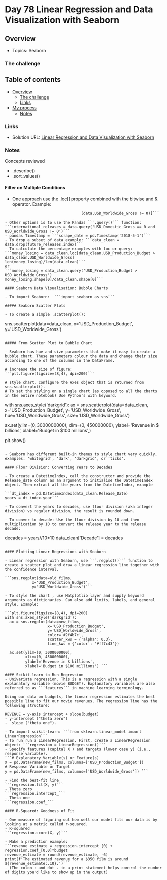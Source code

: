 # Day 78 Linear Regression and Data Visualization with Seaborn

## Overview

- Topics: Seaborn


### The challenge



## Table of contents

- [Overview](#overview)
  - [The challenge](#the-challenge)
  - [Links](#links)
- [My process](#my-process)
  - [Notes](#notes)

### Links

- Solution URL: [Linear Regression and Data Visualization with Seaborn](https://github.com/Mikerniker/100_Days_of_Python/tree/main/Day78)


###  Notes
Concepts reviewed
- .describe()
- .sort_values()


#### Filter on Multiple Conditions

- One approach use the .loc[] property combined with the bitwise and & operator. Example:
```international_releases = data.loc[(data.USD_Domestic_Gross == 0) & 
                                  (data.USD_Worldwide_Gross != 0)]```

- Other options is to use the Pandas ```.query()``` function: 
```international_releases = data.query('USD_Domestic_Gross == 0 and USD_Worldwide_Gross != 0')```
- pandas Timestamp = ```scrape_date = pd.Timestamp('2018-5-1')```
- To drop a subset of data example: ```data_clean = data.drop(future_releases.index)```
- To calculate the percentage examples with loc or query:
```money_losing = data_clean.loc[data_clean.USD_Production_Budget > data_clean.USD_Worldwide_Gross]
len(money_losing)/len(data_clean)```
or
```money_losing = data_clean.query('USD_Production_Budget > USD_Worldwide_Gross')
money_losing.shape[0]/data_clean.shape[0]```

#### Seaborn Data Visualisation: Bubble Charts

- To import Seaborn:  ```import seaborn as sns```

##### Seaborn Scatter Plots

- To create a simple .scatterplot():
```
sns.scatterplot(data=data_clean,
                x='USD_Production_Budget', 
                y='USD_Worldwide_Gross')
```

##### From Scatter Plot to Bubble Chart

- Seaborn has hue and size parameters that make it easy to create a bubble chart. These parameters colour the data and change their size according to one of the columns in the DataFrame.

# increase the size of figure:
```plt.figure(figsize=(8,4), dpi=200)```

# style chart, configure the Axes object that is returned from sns.scatterplot().
# To set the styling on a single chart (as opposed to all the charts in the entire notebook) Use Python's with keyword. 
```
with sns.axes_style('darkgrid'):
  ax = sns.scatterplot(data=data_clean,
                       x='USD_Production_Budget', 
                       y='USD_Worldwide_Gross',
                       hue='USD_Worldwide_Gross',
                       size='USD_Worldwide_Gross')


ax.set(ylim=(0, 3000000000),
       xlim=(0, 450000000),
       ylabel='Revenue in $ billions',
       xlabel='Budget in $100 millions',)
 
plt.show()
```

- Seaborn has different built-in themes to style chart very quickly, examples: 'whitegrid', 'dark', 'darkgrid', or 'ticks'. 

#### Floor Division: Converting Years to Decades

- To create a DatetimeIndex, call the constructor and provide the Release_date column as an argument to initialise the DatetimeIndex object. Then extract all the years from the DatetimeIndex, example

```dt_index = pd.DatetimeIndex(data_clean.Release_Date)
years = dt_index.year```

- To convert the years to decades, use floor division (aka integer division) vs regular division, the result is rounded down.

- To conver to decade: Use the floor division by 10 and then multiplication by 10 to convert the release year to the release decade:
```
decades = years//10*10
data_clean['Decade'] = decades
```

#### Plotting Linear Regressions with Seaborn

- Linear regression with Seaborn, use ```.regplot()``` function to create a scatter plot and draw a linear regression line together with the confidence interval.

```sns.regplot(data=old_films, 
            x='USD_Production_Budget',
            y='USD_Worldwide_Gross')```

- To style the chart , use Matplotlib layer and supply keyword arguments as dictionaries. Can also add limits, labels, and general style. Example:

```plt.figure(figsize=(8,4), dpi=200)
with sns.axes_style('darkgrid'):
  ax = sns.regplot(data=new_films,
                   x='USD_Production_Budget',
                   y='USD_Worldwide_Gross',
                   color='#2f4b7c',
                   scatter_kws = {'alpha': 0.3},
                   line_kws = {'color': '#ff7c43'})
  
  ax.set(ylim=(0, 3000000000),
         xlim=(0, 450000000),
         ylabel='Revenue in $ billions',
         xlabel='Budget in $100 millions') ```

#### Scikit-learn to Run Regression
- Univariate regression. This is a regression with a single explanatory variable (movie BUDGET). Explanatory variables are also referred to as ```features``` in machine learning terminology.

Using our data on budgets, the linear regression estimates the best possible line to fit our movie revenues. The regression line has the following structure:

REVENUE = y-axis intercept + slope(budget)
- y-intercept ("theta zero") 
-  slope ("theta one"). 

- To import scikit-learn: ```from sklearn.linear_model import LinearRegression```
- To run run a LinearRegression. First, create a LinearRegression object: ```regression = LinearRegression()```
- Specify features (capital X ) and targets (lower case y) (i.e., response variable). 
```# Explanatory Variable(s) or Feature(s)
X = pd.DataFrame(new_films, columns=['USD_Production_Budget'])
# Response Variable or Target
y = pd.DataFrame(new_films, columns=['USD_Worldwide_Gross']) ```

- Find the best-fit line
```regression.fit(X, y)```
- Theta zero
```regression.intercept_```
- Theta one
```regression.coef_```

#### R-Squared: Goodness of Fit

- One measure of figuring out how well our model fits our data is by looking at a metric called r-squared. 
- R-squared
```regression.score(X, y)```

- Make a prediction example: 
```revenue_estimate = regression.intercept_[0] + regression.coef_[0,0]*budget
revenue_estimate = round(revenue_estimate, -6)
print(f'The estimated revenue for a $350 film is around ${revenue_estimate:.10}.')```
- (The colon : and dot . in a print statement helps control the number of digits you'd like to show up in the output)	
